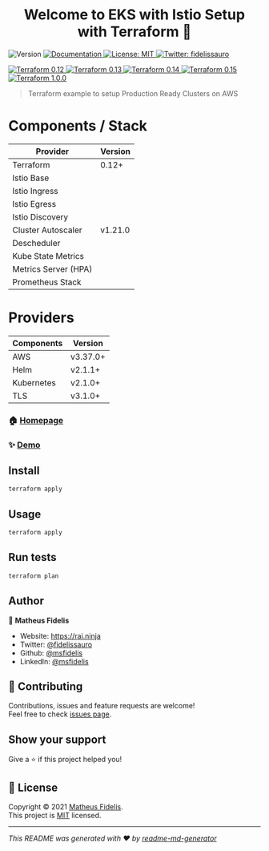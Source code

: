 <h1 align="center">Welcome to EKS with Istio Setup with Terraform 👋</h1>
<p>
  <img alt="Version" src="https://img.shields.io/badge/version-v0.0.1-blue.svg?cacheSeconds=2592000" />
  <a href="/" target="_blank">
    <img alt="Documentation" src="https://img.shields.io/badge/documentation-yes-brightgreen.svg" />
  </a>
  <a href="/LICENSE " target="_blank">
    <img alt="License: MIT" src="https://img.shields.io/badge/License-MIT-yellow.svg" />
  </a>
  <a href="https://twitter.com/fidelissauro" target="_blank">
    <img alt="Twitter: fidelissauro" src="https://img.shields.io/twitter/follow/fidelissauro.svg?style=social" />
  </a>
</p>

<p>
  <a href="/" target="_blank">
    <img alt="Terraform 0.12" src="https://github.com/msfidelis/eks-with-istio/workflows/Terraform%200.12.*/badge.svg" />
  </a>
  <a href="/" target="_blank">
    <img alt="Terraform 0.13" src="https://github.com/msfidelis/eks-with-istio/workflows/Terraform%200.13.*/badge.svg" />
  </a>
  <a href="/" target="_blank">
    <img alt="Terraform 0.14" src="https://github.com/msfidelis/eks-with-istio/workflows/Terraform%200.14.*/badge.svg" />
  </a> 
  <a href="/" target="_blank">
    <img alt="Terraform 0.15" src="https://github.com/msfidelis/eks-with-istio/workflows/Terraform%200.15.*/badge.svg" />
  </a>
  <a href="/" target="_blank">
    <img alt="Terraform 1.0.0" src="github.com/msfidelis/eks-with-istio/workflows/Terraform%201.0.*/badge.svg" />
  </a> 
</p>

> Terraform example to setup Production Ready Clusters on AWS

# Components / Stack 

| Provider          | Version |
|---------------------|---------|
| Terraform           | 0.12+   |
| Istio Base          |         |
| Istio Ingress       |         |
| Istio Egress        |         |
| Istio Discovery     |         |
| Cluster Autoscaler  | v1.21.0 |
| Descheduler         |         |
| Kube State Metrics  |         |
| Metrics Server (HPA)|         |
| Prometheus Stack    |         |

# Providers

| Components          | Version |
|---------------------|---------|
| AWS                 | v3.37.0+|
| Helm                | v2.1.1+ |
| Kubernetes          | v2.1.0+ |
| TLS                 | v3.1.0+ | 


### 🏠 [Homepage](/)

### ✨ [Demo](/)

## Install

```sh
terraform apply
```

## Usage

```sh
terraform apply 
```

## Run tests

```sh
terraform plan
```

## Author

👤 **Matheus Fidelis**

* Website: https://raj.ninja
* Twitter: [@fidelissauro](https://twitter.com/fidelissauro)
* Github: [@msfidelis](https://github.com/msfidelis)
* LinkedIn: [@msfidelis](https://linkedin.com/in/msfidelis)

## 🤝 Contributing

Contributions, issues and feature requests are welcome!<br />Feel free to check [issues page](/issues). 

## Show your support

Give a ⭐️ if this project helped you!

## 📝 License

Copyright © 2021 [Matheus Fidelis](https://github.com/msfidelis).<br />
This project is [MIT](/LICENSE ) licensed.

***
_This README was generated with ❤️ by [readme-md-generator](https://github.com/kefranabg/readme-md-generator)_

